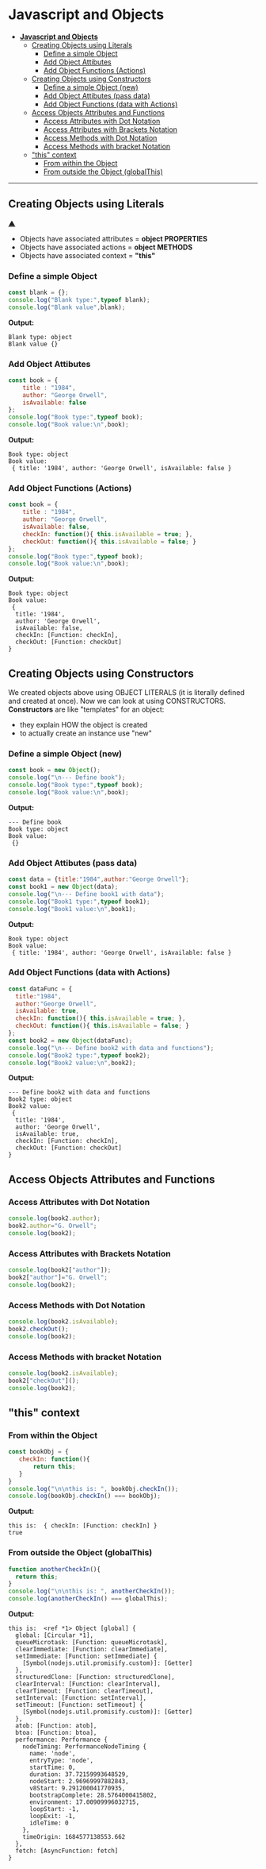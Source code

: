 # **Javascript and Objects**

- [**Javascript and Objects**](#javascript-and-objects)
  - [Creating Objects using Literals](#creating-objects-using-literals)
    - [Define a simple Object](#define-a-simple-object)
    - [Add Object Attibutes](#add-object-attibutes)
    - [Add Object Functions (Actions)](#add-object-functions-actions)
  - [Creating Objects using Constructors](#creating-objects-using-constructors)
    - [Define a simple Object (new)](#define-a-simple-object-new)
    - [Add Object Attibutes (pass data)](#add-object-attibutes-pass-data)
    - [Add Object Functions (data with Actions)](#add-object-functions-data-with-actions)
  - [Access Objects Attributes and Functions](#access-objects-attributes-and-functions)
    - [Access Attributes with Dot Notation](#access-attributes-with-dot-notation)
    - [Access Attributes with Brackets Notation](#access-attributes-with-brackets-notation)
    - [Access Methods with Dot Notation](#access-methods-with-dot-notation)
    - [Access Methods with bracket Notation](#access-methods-with-bracket-notation)
  - ["this" context](#this-context)
    - [From within the Object](#from-within-the-object)
    - [From outside the Object (globalThis)](#from-outside-the-object-globalthis)

<!---------------------Variables Declaration----------------------------->

---

## Creating Objects using Literals

[&#9650;](#javascript-and-objects)

- Objects have associated attributes = **object PROPERTIES**
- Objects have associated actions = **object METHODS**
- Objects have associated context = **"this"**

### Define a simple Object

```js
const blank = {};
console.log("Blank type:",typeof blank);
console.log("Blank value",blank);
```

**Output:**

```text
Blank type: object
Blank value {}
```

### Add Object Attibutes

```js
const book = {
    title : "1984",
    author: "George Orwell",
    isAvailable: false
};
console.log("Book type:",typeof book);
console.log("Book value:\n",book);
```

**Output:**

```text
Book type: object
Book value:
 { title: '1984', author: 'George Orwell', isAvailable: false }
```

### Add Object Functions (Actions)

```js
const book = {
    title : "1984",
    author: "George Orwell",
    isAvailable: false,
    checkIn: function(){ this.isAvailable = true; },
    checkOut: function(){ this.isAvailable = false; }
};
console.log("Book type:",typeof book);
console.log("Book value:\n",book);
```

**Output:**

```text
Book type: object
Book value:
 {
  title: '1984',
  author: 'George Orwell',
  isAvailable: false,
  checkIn: [Function: checkIn],
  checkOut: [Function: checkOut]
}
```

## Creating Objects using Constructors

We created objects above using OBJECT LITERALS (it is literally defined and created at once). Now we can look at using CONSTRUCTORS.  
**Constructors** are like "templates" for an object:

- they explain HOW the object is created
- to actually create an instance use "new"

### Define a simple Object (new)

```js
const book = new Object();
console.log("\n--- Define book");
console.log("Book type:",typeof book);
console.log("Book value:\n",book);
```

**Output:**

```text
--- Define book
Book type: object
Book value:
 {}
```

### Add Object Attibutes (pass data)

```js
const data = {title:"1984",author:"George Orwell"};
const book1 = new Object(data);
console.log("\n--- Define book1 with data");
console.log("Book1 type:",typeof book1);
console.log("Book1 value:\n",book1);
```

**Output:**

```text
Book type: object
Book value:
 { title: '1984', author: 'George Orwell', isAvailable: false }
```

### Add Object Functions (data with Actions)

```js
const dataFunc = {
  title:"1984",
  author:"George Orwell",
  isAvailable: true,
  checkIn: function(){ this.isAvailable = true; },
  checkOut: function(){ this.isAvailable = false; }
};
const book2 = new Object(dataFunc);
console.log("\n--- Define book2 with data and functions");
console.log("Book2 type:",typeof book2);
console.log("Book2 value:\n",book2);
```

**Output:**

```text
--- Define book2 with data and functions
Book2 type: object
Book2 value:
 {
  title: '1984',
  author: 'George Orwell',
  isAvailable: true,
  checkIn: [Function: checkIn],
  checkOut: [Function: checkOut]
}
```

## Access Objects Attributes and Functions

### Access Attributes with Dot Notation

```js
console.log(book2.author);
book2.author="G. Orwell";
console.log(book2);
```

### Access Attributes with Brackets Notation

```js
console.log(book2["author"]);
book2["author"]="G. Orwell";
console.log(book2);
```

### Access Methods with Dot Notation

```js
console.log(book2.isAvailable);
book2.checkOut();
console.log(book2);
```

### Access Methods with bracket Notation

```js
console.log(book2.isAvailable);
book2["checkOut"]();
console.log(book2);
```

## "this" context

### From within the Object

```js
const bookObj = {
   checkIn: function(){
       return this;
   }
}
console.log("\n\nthis is: ", bookObj.checkIn());
console.log(bookObj.checkIn() === bookObj);
```

**Output:**

```text
this is:  { checkIn: [Function: checkIn] }
true
```

### From outside the Object (globalThis)

```js
function anotherCheckIn(){
  return this;
}
console.log("\n\nthis is: ", anotherCheckIn());
console.log(anotherCheckIn() === globalThis);
```

**Output:**

```text
this is:  <ref *1> Object [global] {
  global: [Circular *1],
  queueMicrotask: [Function: queueMicrotask],
  clearImmediate: [Function: clearImmediate],
  setImmediate: [Function: setImmediate] {
    [Symbol(nodejs.util.promisify.custom)]: [Getter]
  },
  structuredClone: [Function: structuredClone],
  clearInterval: [Function: clearInterval],
  clearTimeout: [Function: clearTimeout],
  setInterval: [Function: setInterval],
  setTimeout: [Function: setTimeout] {
    [Symbol(nodejs.util.promisify.custom)]: [Getter]
  },
  atob: [Function: atob],
  btoa: [Function: btoa],
  performance: Performance {
    nodeTiming: PerformanceNodeTiming {
      name: 'node',
      entryType: 'node',
      startTime: 0,
      duration: 37.72159993648529,
      nodeStart: 2.96969997882843,
      v8Start: 9.291200041770935,
      bootstrapComplete: 28.5764000415802,
      environment: 17.00909996032715,
      loopStart: -1,
      loopExit: -1,
      idleTime: 0
    },
    timeOrigin: 1684577138553.662
  },
  fetch: [AsyncFunction: fetch]
}
```
